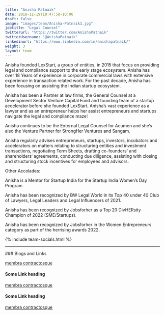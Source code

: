 ```yaml
---
title: "Anisha Patnaik"
date: 2018-11-19T10:47:58+10:00
draft: false
image: "images/team/Anisha-Patnaik1.jpg"
jobtitle: "Legal Counsel"
twitterurl: "https://twitter.com/AnishaPatnaik"
twitterUsername: "@AnishaPatnaik"
linkedinurl: "https://www.linkedin.com/in/anishapatnaik/"
weight: 3
layout: team
---
```


Anisha founded LexStart, a group of entities, in 2015 that focus on providing legal and compliance support to the early stage ecosystem. Anisha has over 18 Years of experience in corporate commercial laws with extensive experience in transaction related work. For the past decade, Anisha has been focusing on assisting the Indian startup ecosystem.

Anisha has been a Partner at law firms, the General Counsel at a Development Sector Venture Capital Fund and founding team of a startup accelerator before she founded LexStart. Anisha’s vast experience as a lawyer and as an entrepreneur helps her assist entrepreneurs and startups navigate the legal and compliance maze!

Anisha continues to be the External Legal Counsel for Acumen and she’s also the Venture Partner for StrongHer Ventures and Sangam.

Anisha regularly advises entrepreneurs, startups, investors, incubators and accelerators on matters relating to structuring entities and investment transactions, negotiating Term Sheets, drafting co-founders’ and shareholders‘ agreements, conducting due diligence, assisting with closing and structuring stock incentives for employees and advisors.

Other Accolades:

Anisha is a Mentor for Startup India for the Startup India Women’s Day Program.

Anisha has been recognized by BW Legal World in its Top 40 under 40 Club of Lawyers, Legal
Leaders and Legal Influencers of 2021.

Anisha has been recognized by Jobsforher as a Top 20 DivHERsity Champion of 2022 (SME/Startups).

Anisha has been recognized by Jobsforher in the Women Entrepreneurs category as part of the
herrising awards 2022.


{% include team-socials.html %}

<hr/>
### Blogs and Links

[membra contractosque](#linkurl)

#### Some Link heading
[membra contractosque](#linkurl)

#### Some Link heading
[membra contractosque](#linkurl)
